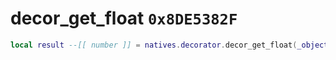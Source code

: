 # decor_get_float `0x8DE5382F`

```lua
local result --[[ number ]] = natives.decorator.decor_get_float(_object --[[ integer ]], _decorname --[[ string ]])
```